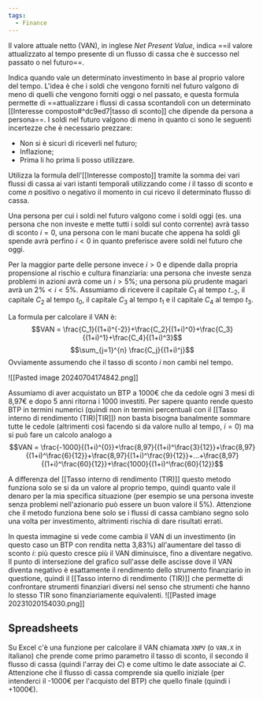```yaml
---
tags:
  - Finance
---
```

Il valore attuale netto (VAN), in inglese *Net Present Value*, indica ==il valore attualizzato al tempo presente di un flusso di cassa che è successo nel passato o nel futuro==.

Indica quando vale un determinato investimento in base al proprio valore del tempo.
L'idea è che i soldi che vengono forniti nel futuro valgono di meno di quelli che vengono forniti oggi o nel passato, e questa formula permette di ==attualizzare i flussi di cassa scontandoli con un determinato [[Interesse composto#^dc9ed7|tasso di sconto]] che dipende da persona a persona==.
I soldi nel futuro valgono di meno in quanto ci sono le seguenti incertezze che è necessario prezzare:
* Non si è sicuri di riceverli nel futuro;
* Inflazione;
* Prima li ho prima li posso utilizzare.

Utilizza la formula dell'[[Interesse composto]] tramite la somma dei vari flussi di cassa ai vari istanti temporali utilizzando come $i$ il tasso di sconto e come $n$ positivo o negativo il momento in cui ricevo il determinato flusso di cassa.

Una persona per cui i soldi nel futuro valgono come i soldi oggi (es. una persona che non investe e mette tutti i soldi sul conto corrente) avrà tasso di sconto $i=0$, una persona con le mani bucate che appena ha soldi gli spende avrà perfino $i<0$ in quanto preferisce avere soldi nel futuro che oggi.

Per la maggior parte delle persone invece $i>0$ e dipende dalla propria propensione al rischio e cultura finanziaria: una persona che investe senza problemi in azioni avrà come un $i>5\%$; una persona più prudente magari avrà un $2\%<i<5\%$.
Assumiamo di ricevere il capitale $C_1$ al tempo $t_{-2}$, il capitale $C_2$ al tempo $t_0$, il capitale $C_3$ al tempo $t_1$ e il capitale $C_4$ al tempo $t_3$.

La formula per calcolare il VAN è:
$$VAN = \frac{C_1}{(1+i)^{-2}}+\frac{C_2}{(1+i)^0}+\frac{C_3}{(1+i)^1}+\frac{C_4}{(1+i)^3}$$
$$\sum_{j=1}^{n} \frac{C_j}{(1+i)^j}$$
Ovviamente assumendo che il tasso di sconto $i$ non cambi nel tempo.

![[Pasted image 20240704174842.png]]

Assumiamo di aver acquistato un BTP a 1000€ che da cedole ogni 3 mesi di 8,97€ e dopo 5 anni ritorna i 1000 investiti.
Per sapere quanto rende questo BTP in termini numerici (quindi non in termini percentuali con il [[Tasso interno di rendimento (TIR)|TIR]]) non basta bisogna banalmente sommare tutte le cedole (altrimenti così facendo si da valore nullo al tempo, $i=0$) ma si può fare un calcolo analogo a 
$$VAN = \frac{-1000}{(1+i)^{0}}+\frac{8,97}{(1+i)^\frac{3}{12}}+\frac{8,97}{(1+i)^\frac{6}{12}}+\frac{8,97}{(1+i)^\frac{9}{12}}+...+\frac{8,97}{(1+i)^\frac{60}{12}}+\frac{1000}{(1+i)^\frac{60}{12}}$$

A differenza del [[Tasso interno di rendimento (TIR)]] questo metodo funziona solo se si da un valore al proprio tempo, quindi quanto vale il denaro per la mia specifica situazione (per esempio se una persona investe senza problemi nell'azionario può essere un buon valore il 5%).
Attenzione che il metodo funziona bene solo se i flussi di cassa cambiano segno solo una volta per investimento, altrimenti rischia di dare risultati errati.

In questa immagine si vede come cambia il VAN di un investimento (in questo caso un BTP con rendita netta 3,83%) all'aumentare del tasso di sconto $i$: più questo cresce più il VAN diminuisce, fino a diventare negativo.
Il punto di intersezione del grafico sull'asse delle ascisse dove il VAN diventa negativo è esattamente il rendimento dello strumento finanziario in questione, quindi il [[Tasso interno di rendimento (TIR)]] che permette di confrontare strumenti finanziari diversi nel senso che strumenti che hanno lo stesso TIR sono finanziariamente equivalenti.
![[Pasted image 20231020154030.png]]

## Spreadsheets

Su Excel c'è una funzione per calcolare il VAN chiamata `XNPV` (o `VAN.X` in italiano) che prende come primo parametro il tasso di sconto, il secondo il flusso di cassa (quindi l'array dei $C$) e come ultimo le date associate ai $C$.
Attenzione che il flusso di cassa comprende sia quello iniziale (per intenderci il -1000€ per l'acquisto del BTP) che quello finale (quindi i +1000€).